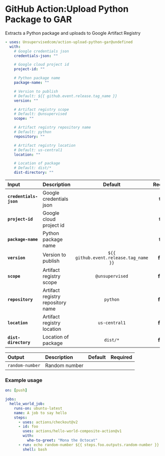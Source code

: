 <!-- start title -->

# GitHub Action:Upload Python Package to GAR

<!-- end title -->
<!-- start description -->

Extracts a Python package and uploads to Google Artifact Registry

<!-- end description -->
<!-- start contents -->
<!-- end contents -->
<!-- start usage -->

```yaml
- uses: Unsupervisedcom/action-upload-python-gar@undefined
  with:
    # Google credentials json
    credentials-json: ""

    # Google cloud project id
    project-id: ""

    # Python package name
    package-name: ""

    # Version to publish
    # Default: ${{ github.event.release.tag_name }}
    version: ""

    # Artifact registry scope
    # Default: @unsupervised
    scope: ""

    # Artifact registry repository name
    # Default: python
    repository: ""

    # Artifact registry location
    # Default: us-central1
    location: ""

    # Location of package
    # Default: dist/*
    dist-directory: ""
```

<!-- end usage -->
   <!-- start inputs -->

| **Input**              | **Description**                   |              **Default**               | **Required** |
| :--------------------- | :-------------------------------- | :------------------------------------: | :----------: |
| **`credentials-json`** | Google credentials json           |                                        |   **true**   |
| **`project-id`**       | Google cloud project id           |                                        |   **true**   |
| **`package-name`**     | Python package name               |                                        |   **true**   |
| **`version`**          | Version to publish                | `${{ github.event.release.tag_name }}` |  **false**   |
| **`scope`**            | Artifact registry scope           |            `@unsupervised`             |  **false**   |
| **`repository`**       | Artifact registry repository name |                `python`                |  **false**   |
| **`location`**         | Artifact registry location        |             `us-central1`              |  **false**   |
| **`dist-directory`**   | Location of package               |                `dist/*`                |  **false**   |

<!-- end inputs -->
   <!-- start outputs -->

| **Output**      | **Description** | **Default** | **Required** |
| :-------------- | :-------------- | ----------- | ------------ |
| `random-number` | Random number   |             |              |

<!-- end outputs -->
   <!-- start examples -->

### Example usage

```yaml
on: [push]

jobs:
  hello_world_job:
    runs-on: ubuntu-latest
    name: A job to say hello
    steps:
      - uses: actions/checkout@v2
      - id: foo
        uses: actions/hello-world-composite-action@v1
        with:
          who-to-greet: "Mona the Octocat"
      - run: echo random-number ${{ steps.foo.outputs.random-number }}
        shell: bash
```

<!-- end examples -->
<!-- start [.github/ghdocs/examples/] -->
<!-- end [.github/ghdocs/examples/] -->
